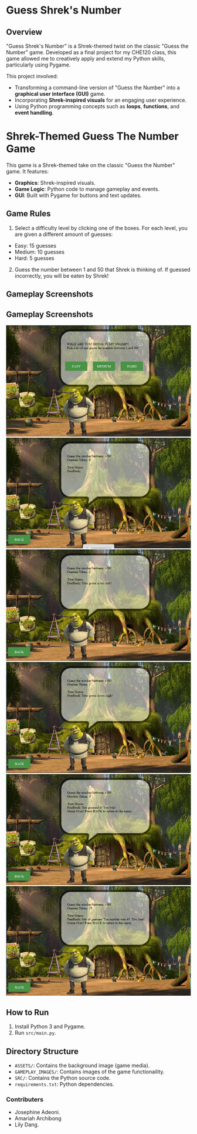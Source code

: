 # Guess Shrek's Number

## Overview

"Guess Shrek's Number" is a Shrek-themed twist on the classic "Guess the Number" game. Developed as a final project for my CHE120 class, this game allowed me to creatively apply and extend my Python skills, particularly using Pygame.  

This project involved:  
- Transforming a command-line version of "Guess the Number" into a **graphical user interface (GUI)** game. 
- Incorporating **Shrek-inspired visuals** for an engaging user experience.  
- Using Python programming concepts such as **loops**, **functions**, and **event handling**.

# Shrek-Themed Guess The Number Game

This game is a Shrek-themed take on the classic "Guess the Number" game. It features:
- **Graphics**: Shrek-inspired visuals.
- **Game Logic**: Python code to manage gameplay and events.
- **GUI**: Built with Pygame for buttons and text updates.

## Game Rules
1. Select a difficulty level by clicking one of the boxes. For each level, you are given a different
amount of guesses:
- Easy: 15 guesses
- Medium: 10 guesses
- Hard: 5 guesses
2. Guess the number between 1 and 50 that Shrek is thinking of. If guessed incorrectly, you will be eaten by Shrek!

## Gameplay Screenshots
## Gameplay Screenshots
![Menu Screen](GAMEPLAY_IMAGES/Menu_screen.png)
![Screen of Each level](GAMEPLAY_IMAGES/Generic_level_screen.png)
![Feedback that guess is too low](GAMEPLAY_IMAGES/Feedback_guess_too_low.png)
![Feedback that guess is too high](GAMEPLAY_IMAGES/Feedback_guess_too_high.png)
![Winning Feedback](GAMEPLAY_IMAGES/Winning_guess.png)
![Losing Feedback](GAMEPLAY_IMAGES/Losing_guess.png)


## How to Run
1. Install Python 3 and Pygame.
2. Run `src/main.py`.

## Directory Structure
- `ASSETS/`: Contains the background image (game media).
- `GAMEPLAY_IMAGES/`: Contains images of the game functionaility.
- `SRC/`: Contains the Python source code.
- `requirements.txt`: Python dependencies.

### Contributers
- Josephine Adeoni.
- Amariah Archibong
- Lily Dang.